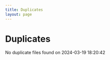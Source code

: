 ```yaml
---
title: Duplicates
layout: page
---
```


# Duplicates

No duplicate files found on 2024-03-19 18:20:42